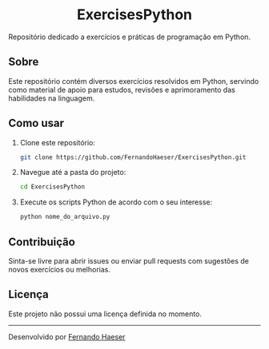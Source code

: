 <div align=center>
<h1><b>ExercisesPython</b></h1>
</div>

Repositório dedicado a exercícios e práticas de programação em Python.

## Sobre

Este repositório contém diversos exercícios resolvidos em Python, servindo como material de apoio para estudos, revisões e aprimoramento das habilidades na linguagem.

## Como usar

1. Clone este repositório:
   ```bash
   git clone https://github.com/FernandoHaeser/ExercisesPython.git
   ```
2. Navegue até a pasta do projeto:
   ```bash
   cd ExercisesPython
   ```
3. Execute os scripts Python de acordo com o seu interesse:
   ```bash
   python nome_do_arquivo.py
   ```

## Contribuição

Sinta-se livre para abrir issues ou enviar pull requests com sugestões de novos exercícios ou melhorias.

## Licença

Este projeto não possui uma licença definida no momento.

---

Desenvolvido por [Fernando Haeser](https://github.com/FernandoHaeser)
